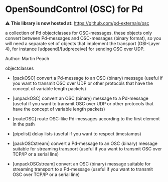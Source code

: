 OpenSoundControl (OSC) for Pd
=============================

:warning: **This library is now hosted at:**  https://github.com/pd-externals/osc


a collection of Pd objectclasses for OSC-messages.
these objects only convert between Pd-messages and OSC-messages (binary format),
so you will need a separate set of objects that implement the transport
(OSI-Layer 4), for instance [udpsend]/[udpreceive] for sending OSC over UDP.

Author: Martin Peach

objectclasses

- [packOSC]
	convert a Pd-message to an OSC (binary) message
	(useful if you want to transmit OSC over UDP or other protocols that
	have the concept of variable length packets)

- [unpackOSC]
	convert an OSC (binary) message to a Pd-message
	(useful if you want to transmit OSC over UDP or other protocols that
	have the concept of variable length packets)

- [routeOSC]
	route OSC-like Pd-messages according to the first element in the path

- [pipelist]
	delay lists 
	(useful if you want to respect timestamps)

- [packOSCstream]
	convert a Pd-message to an OSC (binary) message suitable for streaming transport
	(useful if you want to transmit OSC over TCP/IP or a serial line)
	
- [unpackOSCstream]
	convert an OSC (binary) message suitable for streaming transport to a Pd-message
	(useful if you want to transmit OSC over TCP/IP or a serial line)



